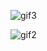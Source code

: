 ![gif3](https://user-images.githubusercontent.com/49609420/131717122-c938c01c-d793-4208-8419-0ac6bf5e6791.gif)

![gif2](https://user-images.githubusercontent.com/49609420/131717179-f0020d17-9ed0-449b-ae95-943a1504ef0c.gif)

